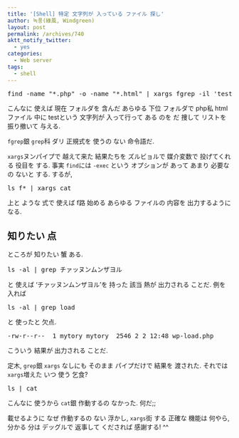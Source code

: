 ```yaml
---
title: '[Shell] 特定 文字列が 入っている ファイル 探し'
author: 녹풍(綠風, Windgreen)
layout: post
permalink: /archives/740
aktt_notify_twitter:
  - yes
categories:
  - Web server
tags:
  - shell
---
```

<pre>find -name "*.php" -o -name "*.html" | xargs fgrep -il &#039;test&#039;</pre>

こんなに 使えば 現在 フォルダを 含んだ あらゆる 下位 フォルダで php私 html ファイル 中に testという 文字列が 入って行って ある のを だ 捜して リストを 振り撤いて 与える.

`fgrep`銀 `grep`科 ダリ 正規式を 使うの ない 命令語だ.

`xargs`ヌンパイプで 越えて来た 結果たちを ズルビョルで 媒介変数で 投げてくれる 役目を する. 事実 `find`には `-exec` という オプションが あって あまり 必要なの ないと する. するが,

<pre>ls f* | xargs cat</pre>

上と ような 式で 使えば f路 始める あらゆる ファイルの 内容を 出力するように なる.

## 知りたい 点

ところが 知りたい 蟹 ある.

<pre>ls -al | grep チァッヌンムンザヨル</pre>

と 使えば &#8216;チァッヌンムンザヨル&#8217;を 持った 該当 熱が 出力される ことだ. 例を 入れば

<pre>ls -al | grep load</pre>

と 使ったと 欠点.

<pre>-rw-r--r--  1 mytory mytory  2546 2 2 12:48 wp-load.php</pre>

こういう 結果が 出力される ことだ.

定木, `grep`銀 `xargs` なしにも そのまま パイプだけで 結果を 渡された. それでは `xargs`増えた いつ 使う 乞食?

<pre>ls | cat</pre>

こんなに 使うから `cat`銀 作動するの なかった. 何だ;;

載せるように なぜ 作動するの ない 浮かし, `xargs`街 する 正確な 機能は 何やら, 分かる 分は デッグルで 返事して くだされば 感謝する! ^^